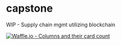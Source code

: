# capstone
WIP - Supply chain mgmt utilizing blockchain

[![Waffle.io - Columns and their card count](https://badge.waffle.io/reard96/capstone.svg?columns=all)](https://waffle.io/reard96/capstone)
